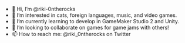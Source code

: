 - 👋 Hi, I’m @riki-0ntherocks
- 👀 I’m interested in cats, foreign languages, music, and video games.
- 🌱 I’m currently learning to develop in GameMaker Studio 2 and Unity.
- 💞️ I’m looking to collaborate on games for game jams with others!
- 📫 How to reach me: @riki_0ntherocks on Twitter

<!---
riki-0ntherocks/riki-0ntherocks is a ✨ special ✨ repository because its `README.md` (this file) appears on your GitHub profile.
You can click the Preview link to take a look at your changes.
--->
